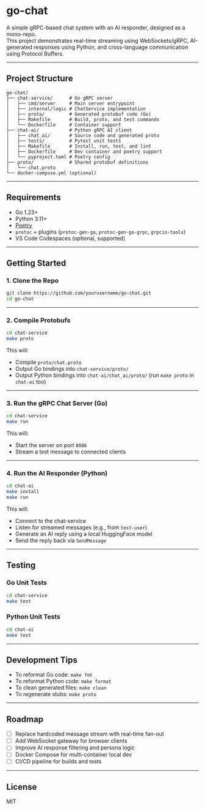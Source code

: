 # go-chat

A simple gRPC-based chat system with an AI responder, designed as a mono-repo.  
This project demonstrates real-time streaming using WebSockets/gRPC, AI-generated responses using Python, and cross-language communication using Protocol Buffers.

---

## Project Structure

```
go-chat/
├── chat-service/      # Go gRPC server
│   ├── cmd/server     # Main server entrypoint
│   ├── internal/logic # ChatService implementation
│   ├── proto/         # Generated protobuf code (Go)
│   ├── Makefile       # Build, proto, and test commands
│   └── Dockerfile     # Container support
├── chat-ai/           # Python gRPC AI client
│   ├── chat_ai/       # Source code and generated proto
│   ├── tests/         # Pytest unit tests
│   ├── Makefile       # Install, run, test, and lint
│   ├── Dockerfile     # Dev container and poetry support
│   └── pyproject.toml # Poetry config
├── proto/             # Shared protobuf definitions
│   └── chat.proto
└── docker-compose.yml (optional)
```

---

## Requirements

- Go 1.23+
- Python 3.11+
- [Poetry](https://python-poetry.org/)
- `protoc` + plugins (`protoc-gen-go`, `protoc-gen-go-grpc`, `grpcio-tools`)
- VS Code Codespaces (optional, supported)

---

## Getting Started

### 1. Clone the Repo

```bash
git clone https://github.com/yourusername/go-chat.git
cd go-chat
```

---

### 2. Compile Protobufs

```bash
cd chat-service
make proto
```

This will:
- Compile `proto/chat.proto`
- Output Go bindings into `chat-service/proto/`
- Output Python bindings into `chat-ai/chat_ai/proto/` (run `make proto` in `chat-ai` too)

---

### 3. Run the gRPC Chat Server (Go)

```bash
cd chat-service
make run
```

This will:
- Start the server on port `8080`
- Stream a test message to connected clients

---

### 4. Run the AI Responder (Python)

```bash
cd chat-ai
make install
make run
```

This will:
- Connect to the chat-service
- Listen for streamed messages (e.g., from `test-user`)
- Generate an AI reply using a local HuggingFace model
- Send the reply back via `SendMessage`

---

## Testing

### Go Unit Tests

```bash
cd chat-service
make test
```

### Python Unit Tests

```bash
cd chat-ai
make test
```

---

## Development Tips

- To reformat Go code: `make fmt`
- To reformat Python code: `make format`
- To clean generated files: `make clean`
- To regenerate stubs: `make proto`

---

## Roadmap

- [ ] Replace hardcoded message stream with real-time fan-out
- [ ] Add WebSocket gateway for browser clients
- [ ] Improve AI response filtering and persona logic
- [ ] Docker Compose for multi-container local dev
- [ ] CI/CD pipeline for builds and tests

---

## License

MIT
